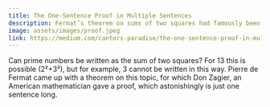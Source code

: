 ```yaml
---
title: The One-Sentence Proof in Multiple Sentences
description: Fermat’s theorem on sums of two squares had famously been proven in just one single sentence.
image: assets/images/proof.jpeg
link: https://medium.com/cantors-paradise/the-one-sentence-proof-in-multiple-sentences-ab2657efc576
---
```


Can prime numbers be written as the sum of two squares? For 13 this is possible (2²+3²), but for example, 3 cannot be written in this way. Pierre de Fermat came up with a theorem on this topic, for which Don Zagier, an American mathematician gave a proof, which astonishingly is just one sentence long.
